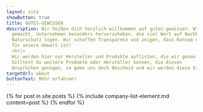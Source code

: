 ```yaml
---
layout: site
showButton: true
title: GUTES-GEWISSEN
description: Wir heißen dich herzlich willkommen auf gutes-gewissen. Wir haben es uns zur Aufgabe
  gemacht, Unternehmen besonders hervorzuheben, die viel Wert auf Nachhaltigkeit, Qualität und
  Naturschutz legen. Wir schaffen Transparenz und zeigen, dass Konsum nicht immer auch schädlich
  für unsere Umwelt ist!
  <hr/>
  Wir werden hier nur Hersteller und Produkte auflisten, die wir genau unter die Lupe genommen haben und von denen wir auch wirklich überzeugt sind.
  Solltest du weitere Produkte oder Hersteller kennen, die diesen
  Ansprüchen genügen, so gebe uns doch Bescheid und wir werden diese hinzufügen!
targetUrl: about
buttonText: Mehr erfahren!
---
```


{% for post in site.posts %}
{% include company-list-element.md content=post %}
{% endfor %}